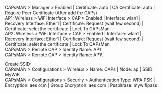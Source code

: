 CAPsMAN > Manager > Enabled | Certificate: auto | CA Certificate: auto | Require Peer Certificate (After add the CAPs)\
AP1: Wireless > WiFi Interface > CAP > Enabled | Interface: wlan1 | Recovery Interface: Ether1 | Certificate: Request (wait few second) | Certificate: selet the certificate | Lock To CAPsMan\
AP2: Wireless > WiFi Interface > CAP > Enabled | Interface: wlan1 | Recovery Interface: Ether1 | Certificate: Request (wait few second) | Certificate: selet the certificate | Lock To CAPsMan\
CAPsMAN > Remote CAP > Identity Name: AP1\
CAPsMAN > Remote CAP > Identity Name: AP1\

Create SSID:\
CAPsMAN > Configurations > Wireless > Name: CAPs | Mode: ap | SSID: MyWiFi\
CAPsMAN > Configurations > Security > Authentication Type: WPA PSK | Encryption: aes ccm | Group Encryption: aes ccm | Pssphrase: mywifipass
